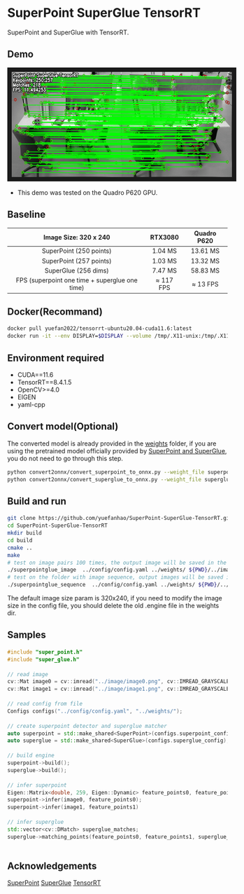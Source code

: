 # SuperPoint SuperGlue TensorRT
SuperPoint and SuperGlue with TensorRT.

## Demo
<img src="image/superpoint_superglue_tensorrt.gif" width = "640" height = "240"  alt="match_image" border="10" />

* This demo was tested on the Quadro P620 GPU.

## Baseline

| Image Size: 320 x 240  | RTX3080 | Quadro P620 | 
|:----------------------:|:-------:|:-----------:|
| SuperPoint (250 points)| 1.04 MS | 13.61 MS    | 
| SuperPoint (257 points)| 1.03 MS | 13.32 MS    | 
| SuperGlue (256 dims)   | 7.47 MS | 58.83 MS    |
| FPS (superpoint one time + superglue one time)   | $\approx$ 117 FPS | $\approx$ 13 FPS    |

## Docker(Recommand)
```bash
docker pull yuefan2022/tensorrt-ubuntu20.04-cuda11.6:latest
docker run -it --env DISPLAY=$DISPLAY --volume /tmp/.X11-unix:/tmp/.X11-unix --privileged --runtime nvidia --gpus all --volume ${PWD}:/workspace --workdir /workspace --name tensorrt yuefan2022/tensorrt-ubuntu20.04-cuda11.6:latest /bin/bash
```

## Environment required
* CUDA==11.6
* TensorRT==8.4.1.5
* OpenCV>=4.0
* EIGEN
* yaml-cpp

## Convert model(Optional)
The converted model is already provided in the [weights](./weights) folder, if you are using the pretrained model officially provided by [SuperPoint and SuperGlue](https://github.com/magicleap/SuperGluePretrainedNetwork), you do not need to go through this step.
```bash
python convert2onnx/convert_superpoint_to_onnx.py --weight_file superpoint_pth_file_path --output_dir superpoint_onnx_file_dir
python convert2onnx/convert_superglue_to_onnx.py --weight_file superglue_pth_file_path --output_dir superglue_onnx_file_dir
```

## Build and run
```bash
git clone https://github.com/yuefanhao/SuperPoint-SuperGlue-TensorRT.git
cd SuperPoint-SuperGlue-TensorRT
mkdir build
cd build
cmake ..
make
# test on image pairs 100 times, the output image will be saved in the build dir
./superpointglue_image  ../config/config.yaml ../weights/ ${PWD}/../image/image0.png ${PWD}/../image/image1.png
# test on the folder with image sequence, output images will be saved in the param assigned dir
./superpointglue_sequence  ../config/config.yaml ../weights/ ${PWD}/../image/freiburg_sequence/ ${PWD}/../image/freiburg_sequence/match_images/
```
The default image size param is 320x240, if you need to modify the image size in the config file, you should delete the old .engine file in the weights dir.

## Samples
```c++
#include "super_point.h"
#include "super_glue.h"

// read image
cv::Mat image0 = cv::imread("../image/image0.png", cv::IMREAD_GRAYSCALE);
cv::Mat image1 = cv::imread("../image/image1.png", cv::IMREAD_GRAYSCALE);

// read config from file
Configs configs("../config/config.yaml", "../weights/");

// create superpoint detector and superglue matcher
auto superpoint = std::make_shared<SuperPoint>(configs.superpoint_config);
auto superglue = std::make_shared<SuperGlue>(configs.superglue_config);

// build engine
superpoint->build();
superglue->build();

// infer superpoint
Eigen::Matrix<double, 259, Eigen::Dynamic> feature_points0, feature_points1;
superpoint->infer(image0, feature_points0);
superpoint->infer(image1, feature_points1)

// infer superglue
std::vector<cv::DMatch> superglue_matches;
superglue->matching_points(feature_points0, feature_points1, superglue_matches);
 
```

## Acknowledgements
[SuperPoint](https://github.com/magicleap/SuperPointPretrainedNetwork) [SuperGlue](https://github.com/magicleap/SuperGluePretrainedNetwork) [TensorRT](https://github.com/NVIDIA/TensorRT)
